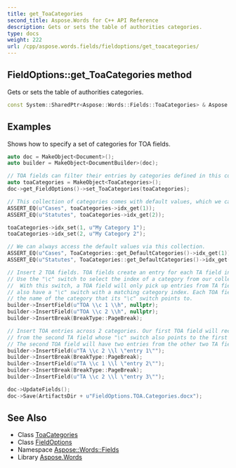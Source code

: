 ```yaml
---
title: get_ToaCategories
second_title: Aspose.Words for C++ API Reference
description: Gets or sets the table of authorities categories.
type: docs
weight: 222
url: /cpp/aspose.words.fields/fieldoptions/get_toacategories/
---
```

## FieldOptions::get_ToaCategories method


Gets or sets the table of authorities categories.

```cpp
const System::SharedPtr<Aspose::Words::Fields::ToaCategories> & Aspose::Words::Fields::FieldOptions::get_ToaCategories() const
```


## Examples



Shows how to specify a set of categories for TOA fields. 
```cpp
auto doc = MakeObject<Document>();
auto builder = MakeObject<DocumentBuilder>(doc);

// TOA fields can filter their entries by categories defined in this collection.
auto toaCategories = MakeObject<ToaCategories>();
doc->get_FieldOptions()->set_ToaCategories(toaCategories);

// This collection of categories comes with default values, which we can overwrite with custom values.
ASSERT_EQ(u"Cases", toaCategories->idx_get(1));
ASSERT_EQ(u"Statutes", toaCategories->idx_get(2));

toaCategories->idx_set(1, u"My Category 1");
toaCategories->idx_set(2, u"My Category 2");

// We can always access the default values via this collection.
ASSERT_EQ(u"Cases", ToaCategories::get_DefaultCategories()->idx_get(1));
ASSERT_EQ(u"Statutes", ToaCategories::get_DefaultCategories()->idx_get(2));

// Insert 2 TOA fields. TOA fields create an entry for each TA field in the document.
// Use the "\c" switch to select the index of a category from our collection.
//  With this switch, a TOA field will only pick up entries from TA fields that
// also have a "\c" switch with a matching category index. Each TOA field will also display
// the name of the category that its "\c" switch points to.
builder->InsertField(u"TOA \\c 1 \\h", nullptr);
builder->InsertField(u"TOA \\c 2 \\h", nullptr);
builder->InsertBreak(BreakType::PageBreak);

// Insert TOA entries across 2 categories. Our first TOA field will receive one entry,
// from the second TA field whose "\c" switch also points to the first category.
// The second TOA field will have two entries from the other two TA fields.
builder->InsertField(u"TA \\c 2 \\l \"entry 1\"");
builder->InsertBreak(BreakType::PageBreak);
builder->InsertField(u"TA \\c 1 \\l \"entry 2\"");
builder->InsertBreak(BreakType::PageBreak);
builder->InsertField(u"TA \\c 2 \\l \"entry 3\"");

doc->UpdateFields();
doc->Save(ArtifactsDir + u"FieldOptions.TOA.Categories.docx");
```

## See Also

* Class [ToaCategories](../../toacategories/)
* Class [FieldOptions](../)
* Namespace [Aspose::Words::Fields](../../)
* Library [Aspose.Words](../../../)
